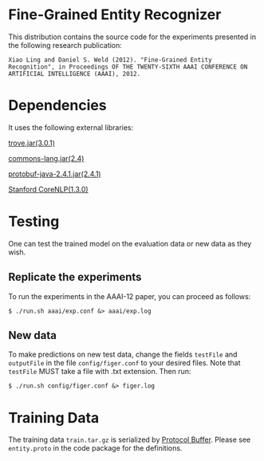 Fine-Grained Entity Recognizer
=============================

This distribution contains the source code for the experiments presented in the following research publication:

    Xiao Ling and Daniel S. Weld (2012). "Fine-Grained Entity Recognition", in Proceedings OF THE TWENTY-SIXTH AAAI CONFERENCE ON ARTIFICIAL INTELLIGENCE (AAAI), 2012.


# Dependencies

It uses the following external libraries:

[trove.jar(3.0.1)](http://trove.starlight-systems.com/)

[commons-lang.jar(2.4)](http://commons.apache.org/lang/)

[protobuf-java-2.4.1.jar(2.4.1)](http://code.google.com/p/protobuf/)

[Stanford CoreNLP(1.3.0)](http://nlp.stanford.edu/software/corenlp.shtml)

# Testing

One can test the trained model on the evaluation data or new data as they wish. 

## Replicate the experiments

To run the experiments in the AAAI-12 paper, you can proceed as follows:

    $ ./run.sh aaai/exp.conf &> aaai/exp.log

## New data

To make predictions on new test data, change the fields `testFile` and
`outputFile` in the file `config/figer.conf` to your desired files. Note
that `testFile` MUST take a file with .txt extension. Then run:

    $ ./run.sh config/figer.conf &> figer.log

# Training Data

The training data `train.tar.gz` is serialized by [Protocol Buffer](http://code.google.com/p/protobuf/). Please see `entity.proto` in the code package for the definitions.

